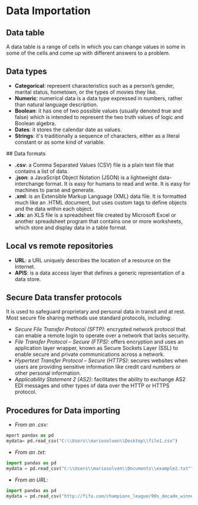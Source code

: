 # Data Importation

## Data table

A data table is a range of cells in which you can change values in some in some of the cells and come up with different answers to a problem.


## Data types

+ **Categorical**: represent characteristics such as a person’s gender, marital status, hometown, or the types of movies they like.
+ **Numeric**: numerical data is a data type expressed in numbers, rather than natural language description.
+ **Boolean**: it has one of two possible values (usually denoted true and false) which is intended to represent the two truth values of logic and Boolean algebra. 
+ **Dates**: it stores the calendar date as values.
+ **Strings**: it's traditionally a sequence of characters, either as a literal constant or as some kind of variable.


## Data formats

- **.csv**: a Comma Separated Values (CSV) file is a plain text file that contains a list of data.
- **.json**: a JavaScript Object Notation (JSON) is a lightweight data-interchange format. It is easy for humans to read and write. It is easy for machines to parse and generate.
- **.xml**: is an Extensible Markup Language (XML) data file. It is formatted much like an .HTML document, but uses custom tags to define objects and the data within each object. 
- **.xls**: an XLS file is a spreadsheet file created by Microsoft Excel or another spreadsheet program that contains one or more worksheets, which store and display data in a table format.


## Local vs remote repositories

+ **URL**: a URL uniquely describes the location of a resource on the Internet. 
+ **APIS**: is a data access layer that defines a generic representation of a data store. 


## Secure Data transfer protocols

It is used to safeguard proprietary and personal data in transit and at rest. Most secure file sharing methods use standard protocols, including:

+ *Secure File Transfer Protocol (SFTP)*: encrypted network protocol that can enable a remote login to operate over a network that lacks security.
+ *File Transfer Protocol – Secure (FTPS)*: offers encryption and uses an application layer wrapper, known as Secure Sockets Layer (SSL) to enable secure and private communications across a network.
+ *Hypertext Transfer Protocol – Secure (HTTPS)*: secures websites when users are providing sensitive information like credit card numbers or other personal information. 
+ *Applicability Statement 2 (AS2)*: facilitates the ability to exchange AS2 EDI messages and other types of data over the HTTP or HTTPS protocol.


## Procedures for Data importing

+ *From an .csv:* 
```py
mport pandas as pd
mydata= pd.read_csv("C:\\Users\\mariosolven\\Desktop\\file1.csv")
```

+ *From an .txt*:
```py
import pandas as pd
mydata = pd.read_csv("C:\\Users\\mariosolven\\Documents\\example2.txt"")
```

+ *From an URL*:
```py
import pandas as pd
mydata = pd.read_csv("http://fifa.com/champions_league/90s_decade_winners.csv")
```


